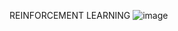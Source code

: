 REINFORCEMENT LEARNING
![image](https://github.com/user-attachments/assets/fb57cc63-4175-48fe-8404-4797297112c5)
